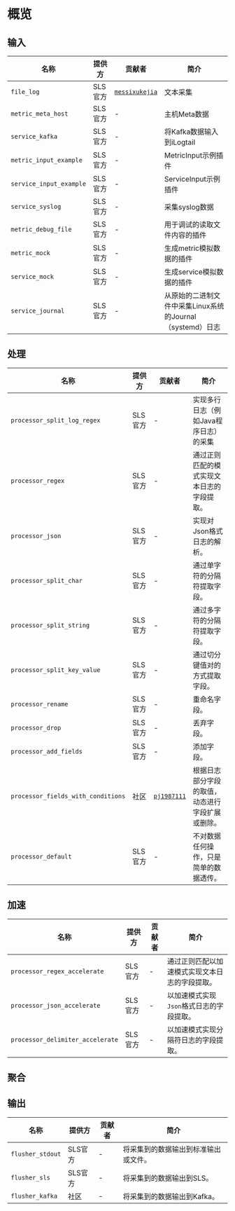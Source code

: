 # 概览

## 输入

| 名称                    | 提供方  | 贡献者                                            | 简介                 |
| ----------------------- | ------- | ------------------------------------------------- | -------------------- |
| `file_log`              | SLS官方 | [`messixukejia`](https://github.com/messixukejia) | 文本采集             |
| `metric_meta_host`      | SLS官方 | -                                                 | 主机Meta数据         |
| `service_kafka`    | SLS官方 | -                                                 | 将Kafka数据输入到iLogtail |
| `metric_input_example`  | SLS官方 | -                                                 | MetricInput示例插件  |
| `service_input_example` | SLS官方 | -                                                 | ServiceInput示例插件 |
| `service_syslog` | SLS官方 | -                                                 | 采集syslog数据 |
| `metric_debug_file` | SLS官方 | -                                                 | 用于调试的读取文件内容的插件 |
| `metric_mock` | SLS官方 | -                                                 | 生成metric模拟数据的插件 |
| `service_mock` | SLS官方 | -                                                 | 生成service模拟数据的插件 |
| `service_journal` | SLS官方 | -                                                 | 从原始的二进制文件中采集Linux系统的Journal（systemd）日志 |


## 处理

| 名称                        | 提供方  | 贡献者 | 简介                                       |
| --------------------------- | ------- | ------ | ------------------------------------------ |
| `processor_split_log_regex` | SLS官方 | -      | 实现多行日志（例如Java程序日志）的采集     |
| `processor_regex`           | SLS官方 | -      | 通过正则匹配的模式实现文本日志的字段提取。 |
| `processor_json`            | SLS官方 | -      | 实现对Json格式日志的解析。                 |
| `processor_split_char`      | SLS官方 | -      | 通过单字符的分隔符提取字段。               |
| `processor_split_string`    | SLS官方 | -      | 通过多字符的分隔符提取字段。               |
| `processor_split_key_value` | SLS官方 | -      | 通过切分键值对的方式提取字段。             |
| `processor_rename`          | SLS官方 | -      | 重命名字段。                               |
| `processor_drop`            | SLS官方 | -      | 丢弃字段。                                 |
| `processor_add_fields`      | SLS官方 | -      | 添加字段。                                 |
| `processor_fields_with_conditions` | 社区    | [`pj1987111`](https://github.com/pj1987111) | 根据日志部分字段的取值，动态进行字段扩展或删除。 |
| `processor_default`                | SLS官方 | -                                           | 不对数据任何操作，只是简单的数据透传。           |

## 加速
| 名称                        | 提供方  | 贡献者 | 简介                                       |
| --------------------------- | ------- | ------ | ------------------------------------------ |
| `processor_regex_accelerate` | SLS官方 | -      | 通过正则匹配以加速模式实现文本日志的字段提取。     |
| `processor_json_accelerate`  | SLS官方 | -      | 以加速模式实现`Json`格式日志的字段提取。         |
| `processor_delimiter_accelerate` | SLS官方 | -  | 以加速模式实现分隔符日志的字段提取。             |


## 聚合

## 输出

| 名称             | 提供方  | 贡献者 | 简介                                 |
| ---------------- | ------- | ------ | ------------------------------------ |
| `flusher_stdout` | SLS官方 | -      | 将采集到的数据输出到标准输出或文件。 |
| `flusher_sls`    | SLS官方 | -      | 将采集到的数据输出到SLS。            |
| `flusher_kafka`  | 社区    | -      | 将采集到的数据输出到Kafka。          |
